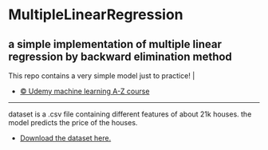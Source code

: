 # MultipleLinearRegression
a simple implementation of multiple linear regression by backward elimination method
-----------------------------------------------------------------------------------------------
This repo contains a very simple model just to practice! |
* [© Udemy machine learning A-Z course](https://www.udemy.com/course/machinelearning/) 
_____________________________________________________________________________________________________
dataset is a .csv file containing different features of about 21k houses. the model predicts the price of the houses.
* [Download the dataset here.](https://www.kaggle.com/divan0/multiple-linear-regression?select=kc_house_data.csv) 
